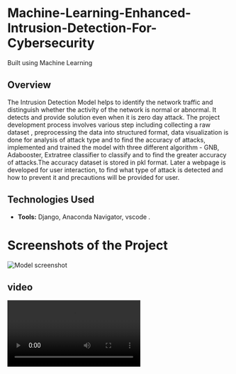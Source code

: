 # Machine-Learning-Enhanced-Intrusion-Detection-For-Cybersecurity
Built using Machine Learning 


## Overview
The Intrusion Detection Model helps to identify the network traffic and distinguish whether the activity of the network is normal or abnormal. It detects and provide solution even when it is zero day attack. The project development process involves various step including collecting a raw dataset , preprocessing the data into structured format, data visualization is done for analysis of attack type and to find the accuracy of attacks, implemented and trained the model with three different algorithm - GNB, Adabooster, Extratree classifier to classify and to find the greater accuracy of attacks.The accuracy dataset is stored in pkl format. Later a webpage is developed for user interaction, to find what type of attack is detected and how to prevent it and precautions will be provided for user.

## Technologies Used
- **Tools:** Django, Anaconda Navigator, vscode .
  
# Screenshots of the Project
![Model screenshot](project/)

## video
![video](project/video.mp4)
